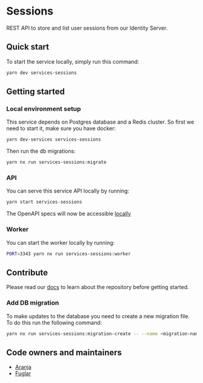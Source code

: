 # Sessions

REST API to store and list user sessions from our Identity Server.

## Quick start

To start the service locally, simply run this command:

```bash
yarn dev services-sessions
```

## Getting started

### Local environment setup

This service depends on Postgres database and a Redis cluster. So first we need
to start it, make sure you have docker:

```bash
yarn dev-services services-sessions
```

Then run the db migrations:

```bash
yarn nx run services-sessions:migrate
```

### API

You can serve this service API locally by running:

```bash
yarn start services-sessions
```

The OpenAPI specs will now be accessible [locally](http://localhost:3333/swagger)

### Worker

You can start the worker locally by running:

```bash
PORT=3343 yarn nx run services-sessions:worker
```

## Contribute

Please read our [docs](https://docs.devland.is) to learn about the repository
before getting started.

### Add DB migration

To make updates to the database you need to create a new migration file. To do
this run the following command:

```bash
yarn nx run services-sessions:migration-create -- --name <migration-name>
```

## Code owners and maintainers

- [Aranja](https://github.com/orgs/island-is/teams/aranja/members)
- [Fuglar](https://github.com/orgs/island-is/teams/fuglar/members)
